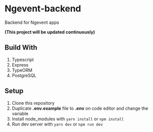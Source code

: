 # Ngevent-backend
Backend for Ngevent apps

**(This project will be updated continuously)**

## Build With
1. Typescript
2. Express
4. TypeORM
5. PostgreSQL

## Setup
1. Clone this repository
2. Duplicate **.env.example** file to **.env** on code editor and change the variable
3. Install node_modules with 
``yarn install``
or 
``npm install``
5. Run dev server with
``yarn dev``
or 
``npm run dev``
